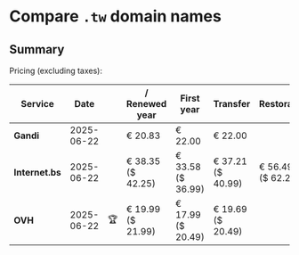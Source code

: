 # Compare `.tw` domain names

## Summary

Pricing (excluding taxes):

| Service | Date |  | / Renewed year | First year | Transfer | Restoration |
|--|--|--|--|--|--|--|
| **Gandi** | 2025-06-22 |  | € 20.83 | € 22.00 | € 22.00 |  |
| **Internet.bs** | 2025-06-22 |  | € 38.35<br>($ 42.25) | € 33.58<br>($ 36.99) | € 37.21<br>($ 40.99) | € 56.49<br>($ 62.25) |
| **OVH** | 2025-06-22 | 🏆 | € 19.99<br>($ 21.99) | € 17.99<br>($ 20.49) | € 19.69<br>($ 20.49) |  |
